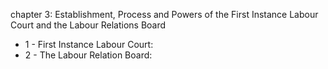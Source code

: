 chapter 3: Establishment, Process and Powers of the First Instance Labour Court and the Labour Relations Board

<ul>
			<li>1 - First Instance Labour Court: <ul>
			</ul></li>			<li>2 - The Labour Relation Board: <ul>
			</ul></li></ul>